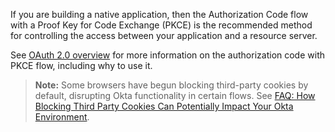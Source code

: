 If you are building a native application, then the Authorization Code flow with a Proof Key for Code Exchange (PKCE) is the recommended method for controlling the access between your application and a resource server.

See [OAuth 2.0 overview](/docs/concepts/oauth-openid/#authorization-code-with-pkce-flow) for more information on the authorization code with PKCE flow, including why to use it.

> **Note:** Some browsers have begun blocking third-party cookies by default, disrupting Okta functionality in certain flows. See [FAQ: How Blocking Third Party Cookies Can Potentially Impact Your Okta Environment](https://support.okta.com/help/s/article/FAQ-How-Blocking-Third-Party-Cookies-Can-Potentially-Impact-Your-Okta-Environment).
